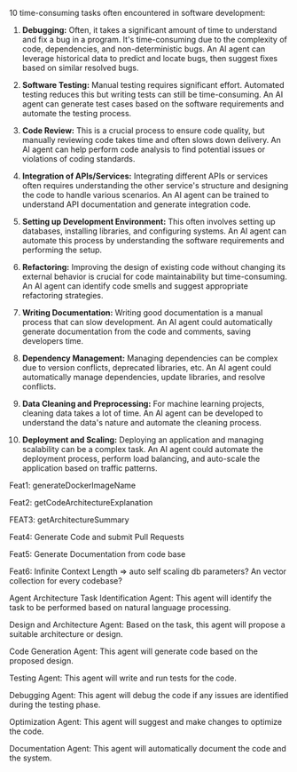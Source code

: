 10 time-consuming tasks often encountered in software development:

1. **Debugging:** Often, it takes a significant amount of time to understand and fix a bug in a program. It's time-consuming due to the complexity of code, dependencies, and non-deterministic bugs. An AI agent can leverage historical data to predict and locate bugs, then suggest fixes based on similar resolved bugs.

2. **Software Testing:** Manual testing requires significant effort. Automated testing reduces this but writing tests can still be time-consuming. An AI agent can generate test cases based on the software requirements and automate the testing process.

3. **Code Review:** This is a crucial process to ensure code quality, but manually reviewing code takes time and often slows down delivery. An AI agent can help perform code analysis to find potential issues or violations of coding standards.

4. **Integration of APIs/Services:** Integrating different APIs or services often requires understanding the other service's structure and designing the code to handle various scenarios. An AI agent can be trained to understand API documentation and generate integration code.

5. **Setting up Development Environment:** This often involves setting up databases, installing libraries, and configuring systems. An AI agent can automate this process by understanding the software requirements and performing the setup.

6. **Refactoring:** Improving the design of existing code without changing its external behavior is crucial for code maintainability but time-consuming. An AI agent can identify code smells and suggest appropriate refactoring strategies.

7. **Writing Documentation:** Writing good documentation is a manual process that can slow development. An AI agent could automatically generate documentation from the code and comments, saving developers time.

8. **Dependency Management:** Managing dependencies can be complex due to version conflicts, deprecated libraries, etc. An AI agent could automatically manage dependencies, update libraries, and resolve conflicts.

9. **Data Cleaning and Preprocessing:** For machine learning projects, cleaning data takes a lot of time. An AI agent can be developed to understand the data's nature and automate the cleaning process.

10. **Deployment and Scaling:** Deploying an application and managing scalability can be a complex task. An AI agent could automate the deployment process, perform load balancing, and auto-scale the application based on traffic patterns.



Feat1: generateDockerImageName

Feat2: getCodeArchitectureExplanation

FEAT3: getArchitectureSummary

Feat4: Generate Code and submit Pull Requests

Feat5: Generate Documentation from code base

Feat6: Infinite Context Length => auto self scaling db parameters? An vector collection for every codebase?

Agent Architecture
Task Identification Agent: This agent will identify the task to be performed based on natural language processing.

Design and Architecture Agent: Based on the task, this agent will propose a suitable architecture or design.

Code Generation Agent: This agent will generate code based on the proposed design.

Testing Agent: This agent will write and run tests for the code.

Debugging Agent: This agent will debug the code if any issues are identified during the testing phase.

Optimization Agent: This agent will suggest and make changes to optimize the code.

Documentation Agent: This agent will automatically document the code and the system.
